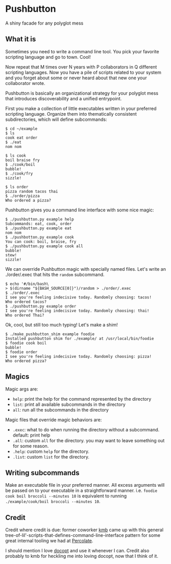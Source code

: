 # Pushbutton

A shiny facade for any polyglot mess

## What it is

Sometimes you need to write a command line tool. You pick your
favorite scripting language and go to town. Cool!

Now repeat that M times over N years with P collaborators in Q
different scripting languages. Now you have a pile of scripts related
to your system and you forget about some or never heard about that new
one your collaborator wrote.

Pushbutton is basically an organizational strategy for your polyglot
mess that introduces discoverability and a unified entrypoint.

First you make a collection of little executables written in your
preferred scripting language. Organize them into thematically
consistent subdirectories, which will define subcommands:

```
$ cd ~/example
$ ls
cook eat order
$ ./eat
nom nom

$ ls cook
boil braise fry
$ ./cook/boil
bubble!
$ ./cook/fry
sizzle!

$ ls order
pizza random tacos thai
$ ./order/pizza
Who ordered a pizza?
```

Pushbutton gives you a command line interface with some nice magic:

```
$ ./pushbutton.py example help
Subcommands: eat, cook, order
$ ./pushbutton.py example eat
nom nom
$ ./pushbotton.py example cook
You can cook: boil, braise, fry
$ ./pushbutton.py example cook all
bubble!
stew!
sizzle!
```

We can override Pushbutton magic with specially named files.
Let's write an ./order/.exec that hits the `random` subcommand.

```
$ echo '#/bin/bash\
> $(dirname "${BASH_SOURCE[0]}")/random > ./order/.exec
$ ./order/.exec
I see you're feeling indecisive today. Randomly choosing: tacos!
Who ordered tacos?
$ ./pushbutton.py example order
I see you're feeling indecisive today. Randomly choosing: thai!
Who ordered Thai?
```

Ok, cool, but still too much typing! Let's make a shim!

```
$ ./make_pushbutton_shim example foodie
Installed pushbutton shim for ./example/ at /usr/local/bin/foodie
$ foodie cook boil
bubble!
$ foodie order
I see you're feeling indecisive today. Randomly choosing: pizza!
Who ordered pizza?
```

## Magics

Magic args are:
- `help`: print the help for the command represented by the directory
- `list`: print all available subcommands in the directory
- `all`: run all the subcommands in the directory

Magic files that override magic behaviors are:
- `.exec`: what to do when running the directory without a
  subcommand. default: print help
- `.all`: custom `all` for the directory. you may want to leave something
  out for some reason.
- `.help`: custom `help` for the directory.
- `.list`: custom `list` for the directory.

## Writing subcommands

Make an executable file in your preferred manner. All excess arguments
will be passed on to your executable in a straightforward manner.
i.e. `foodie cook boil broccoli --minutes 10` is
equivalent to running `./example/cook/boil broccoli --minutes 10`.


## Credit

Credit where credit is due: former coworker
[kmb](https://github.com/kevinbirch) came up with this general
tree-of-lil'-scripts-that-defines-command-line-interface pattern for
some great internal tooling we had at [Percolate](https://github.com/percolate).

I should mention I love [docopt](http://docopt.org/) and use it
whenever I can.  Credit also probably to kmb for heckling me into
loving docopt, now that I think of it.
